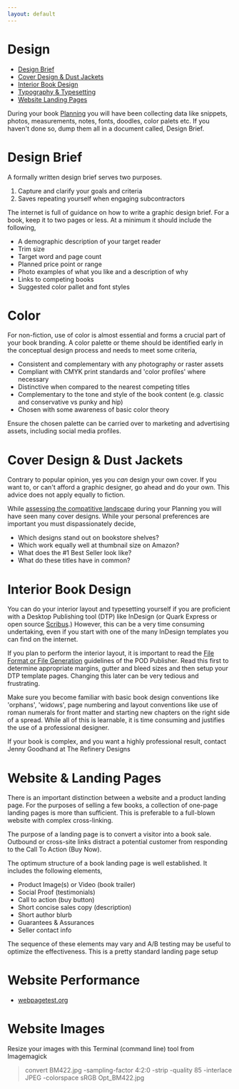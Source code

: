 ```yaml
---
layout: default 
---
```


# Design
 - [Design Brief](#design-brief)
 - [Cover Design & Dust Jackets](#cover-design--dust-jackets)
 - [Interior Book Design](#interior-book-design)
 - [Typography & Typesetting](#typography--typesetting)
 - [Website Landing Pages](#website--landing-pages)

During your book [Planning](Planning.md) you will have been collecting data like  snippets, photos, measurements, notes, fonts, doodles, color palets etc. If you haven't done so, dump them all in a document called, Design Brief.

# Design Brief
A formally written design brief serves two purposes.

1. Capture and clarify your goals and criteria
2. Saves repeating yourself when engaging subcontractors

The internet is full of guidance on how to write a graphic design brief. For a book, keep it to two pages or less. At a minimum it should include the following,

* A demographic description of your target reader
* Trim size
* Target word and page count
* Planned price point or range
* Photo examples of what you like and a description of why
* Links to competing books
* Suggested color pallet and font styles

# Color
For non-fiction, use of color is almost essential and forms a crucial part of your book branding. A color palette or theme should be identified early in the conceptual design process and needs to meet some criteria,
* Consistent and complementary with any photography or raster assets
* Compliant with CMYK print standards and 'color profiles' where necessary
* Distinctive when compared to the nearest competing titles
* Complementary to the tone and style of the book content (e.g. classic and conservative vs punky and hip)
* Chosen with some awareness of basic color theory

Ensure the chosen palette can be carried over to marketing and advertising assets, including social media profiles. 

# Cover Design & Dust Jackets
Contrary to popular opinion, yes you *can* design your own cover. If you want to, or can't afford a graphic designer, go ahead and do your own. This advice does not apply equally to fiction.

While [assessing the compatitive landscape](Planning.md) during your Planning you will have seen many cover designs. While your personal preferences are important you must dispassionately decide,

* Which designs stand out on bookstore shelves?
* Which work equally well at thumbnail size on Amazon?
* What does the #1 Best Seller look like?
* What do these titles have in common?

# Interior Book Design
You can do your interior layout and typesetting yourself if you are proficient with a Desktop Publishing tool (DTP) like InDesign (or  Quark Express or open source [Scribus](https://www.scribus.net/).) However, this can be a very time consuming undertaking, even if you start with one of the many InDesign templates you can find on the internet. 

If you plan to perform the interior layout, it is important to read the [File Format or File Generation](https://www.ingramspark.com/hubfs/downloads/file-creation-guide.pdf) guidelines of the POD Publisher. Read this first to determine appropriate margins, gutter and bleed sizes and then setup your DTP template pages. Changing this later can be very tedious and frustrating.

Make sure you become familiar with basic book design conventions like 'orphans', 'widows', page numbering and layout conventions like use of roman numerals for front matter and 
starting new chapters on the right side of a spread. While all of this is learnable, it is time consuming and justifies the use of a professional designer.

If your book is complex, and you want a highly professional result, contact Jenny Goodhand at The Refinery Designs

# Website & Landing Pages

There is an important distinction between a website and a product landing page. For the purposes of selling a few books, a collection of one-page landing pages is more than sufficient. This is preferable to a full-blown website with complex cross-linking.

The purpose of a landing page is to convert a visitor into a book sale. Outbound or cross-site links distract a potential customer from responding to the Call To Action (Buy Now).

The optimum structure of a book landing page is well established. It includes the following elements,

* Product Image(s) or Video (book trailer)
* Social Proof (testimonials)
* Call to action (buy button)
* Short concise sales copy (description)
* Short author blurb
* Guarantees & Assurances
* Seller contact info

The sequence of these elements may vary and A/B testing may be useful to optimize the effectiveness. This is a pretty standard landing page setup

# Website Performance

* [webpagetest.org](https://webpahetest.org)

# Website Images

Resize your images with this Terminal (command line) tool from Imagemagick

>  convert BM422.jpg -sampling-factor 4:2:0 -strip -quality 85 -interlace JPEG -colorspace sRGB Opt_BM422.jpg 